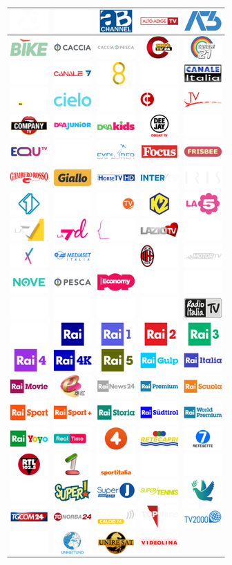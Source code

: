 | ![](https://raw.githubusercontent.com/RevGear/logo/master/Countries/IT/20Mediaset.png) | ![](https://raw.githubusercontent.com/RevGear/logo/master/Countries/IT/27TwentySeven.png) | ![](https://raw.githubusercontent.com/RevGear/logo/master/Countries/IT/ABChannel.png) | ![](https://raw.githubusercontent.com/RevGear/logo/master/Countries/IT/AltoAdigeTV.png) | ![](https://raw.githubusercontent.com/RevGear/logo/master/Countries/IT/AntennaTre.png) | 
|:---:|:---:|:---:|:---:|:---:| 
| ![](https://raw.githubusercontent.com/RevGear/logo/master/Countries/IT/Bike.png) | ![](https://raw.githubusercontent.com/RevGear/logo/master/Countries/IT/Caccia.png) | ![](https://raw.githubusercontent.com/RevGear/logo/master/Countries/IT/CacciaePesca.png) | ![](https://raw.githubusercontent.com/RevGear/logo/master/Countries/IT/CafeTV24.png) | ![](https://raw.githubusercontent.com/RevGear/logo/master/Countries/IT/Canale21.png) | 
| ![](https://raw.githubusercontent.com/RevGear/logo/master/Countries/IT/Canale5.png) | ![](https://raw.githubusercontent.com/RevGear/logo/master/Countries/IT/Canale7.png) | ![](https://raw.githubusercontent.com/RevGear/logo/master/Countries/IT/Canale8.png) | ![](https://raw.githubusercontent.com/RevGear/logo/master/Countries/IT/CanaleDieci.png) | ![](https://raw.githubusercontent.com/RevGear/logo/master/Countries/IT/CanaleItalia.png) | 
| ![](https://raw.githubusercontent.com/RevGear/logo/master/Countries/IT/CarinaTV.png) | ![](https://raw.githubusercontent.com/RevGear/logo/master/Countries/IT/Cielo.png) | ![](https://raw.githubusercontent.com/RevGear/logo/master/Countries/IT/Cine34.png) | ![](https://raw.githubusercontent.com/RevGear/logo/master/Countries/IT/Classica.png) | ![](https://raw.githubusercontent.com/RevGear/logo/master/Countries/IT/ClassTVModa.png) | 
| ![](https://raw.githubusercontent.com/RevGear/logo/master/Countries/IT/CompanyTV.png) | ![](https://raw.githubusercontent.com/RevGear/logo/master/Countries/IT/DeAJunior.png) | ![](https://raw.githubusercontent.com/RevGear/logo/master/Countries/IT/DeAKids.png) | ![](https://raw.githubusercontent.com/RevGear/logo/master/Countries/IT/DeejayTV.png) | ![](https://raw.githubusercontent.com/RevGear/logo/master/Countries/IT/DonnaTV.png) | 
| ![](https://raw.githubusercontent.com/RevGear/logo/master/Countries/IT/EquTV.png) | ![](https://raw.githubusercontent.com/RevGear/logo/master/Countries/IT/EsperiaTV.png) | ![](https://raw.githubusercontent.com/RevGear/logo/master/Countries/IT/Explorer.png) | ![](https://raw.githubusercontent.com/RevGear/logo/master/Countries/IT/Focus.png) | ![](https://raw.githubusercontent.com/RevGear/logo/master/Countries/IT/Frisbee.png) | 
| ![](https://raw.githubusercontent.com/RevGear/logo/master/Countries/IT/GamberoRosso.png) | ![](https://raw.githubusercontent.com/RevGear/logo/master/Countries/IT/Giallo.png) | ![](https://raw.githubusercontent.com/RevGear/logo/master/Countries/IT/HorseTV.png) | ![](https://raw.githubusercontent.com/RevGear/logo/master/Countries/IT/InterTV.png) | ![](https://raw.githubusercontent.com/RevGear/logo/master/Countries/IT/Iris.png) | 
| ![](https://raw.githubusercontent.com/RevGear/logo/master/Countries/IT/Italia1.png) | ![](https://raw.githubusercontent.com/RevGear/logo/master/Countries/IT/Italia2.png) | ![](https://raw.githubusercontent.com/RevGear/logo/master/Countries/IT/ItalianFishingTV.png) | ![](https://raw.githubusercontent.com/RevGear/logo/master/Countries/IT/K2.png) | ![](https://raw.githubusercontent.com/RevGear/logo/master/Countries/IT/La5.png) | 
| ![](https://raw.githubusercontent.com/RevGear/logo/master/Countries/IT/La7.png) | ![](https://raw.githubusercontent.com/RevGear/logo/master/Countries/IT/La7d.png) | ![](https://raw.githubusercontent.com/RevGear/logo/master/Countries/IT/LaTr3.png) | ![](https://raw.githubusercontent.com/RevGear/logo/master/Countries/IT/LazioTV.png) | ![](https://raw.githubusercontent.com/RevGear/logo/master/Countries/IT/M2OTV.png) | 
| ![](https://raw.githubusercontent.com/RevGear/logo/master/Countries/IT/MediasetExtra.png) | ![](https://raw.githubusercontent.com/RevGear/logo/master/Countries/IT/MediasetItalia.png) | ![](https://raw.githubusercontent.com/RevGear/logo/master/Countries/IT/MediasetItalia2.png) | ![](https://raw.githubusercontent.com/RevGear/logo/master/Countries/IT/MilanTV.png) | ![](https://raw.githubusercontent.com/RevGear/logo/master/Countries/IT/MSMotorTV.png) | 
| ![](https://raw.githubusercontent.com/RevGear/logo/master/Countries/IT/Nove.png) | ![](https://raw.githubusercontent.com/RevGear/logo/master/Countries/IT/Pesca.png) | ![](https://raw.githubusercontent.com/RevGear/logo/master/Countries/IT/PopEconomy.png) | ![](https://raw.githubusercontent.com/RevGear/logo/master/Countries/IT/PremiumAction.png) | ![](https://raw.githubusercontent.com/RevGear/logo/master/Countries/IT/PremiumCinema1.png) | 
| ![](https://raw.githubusercontent.com/RevGear/logo/master/Countries/IT/PremiumCinema2.png) | ![](https://raw.githubusercontent.com/RevGear/logo/master/Countries/IT/PremiumCinema3.png) | ![](https://raw.githubusercontent.com/RevGear/logo/master/Countries/IT/PremiumCrime.png) | ![](https://raw.githubusercontent.com/RevGear/logo/master/Countries/IT/PremiumStories.png) | ![](https://raw.githubusercontent.com/RevGear/logo/master/Countries/IT/RadioItaliaTV.png) | 
| ![](https://raw.githubusercontent.com/RevGear/logo/master/Countries/IT/RadioMonteCarlo.png) | ![](https://raw.githubusercontent.com/RevGear/logo/master/Countries/IT/RAI.png) | ![](https://raw.githubusercontent.com/RevGear/logo/master/Countries/IT/Rai1.png) | ![](https://raw.githubusercontent.com/RevGear/logo/master/Countries/IT/Rai2.png) | ![](https://raw.githubusercontent.com/RevGear/logo/master/Countries/IT/Rai3.png) | 
| ![](https://raw.githubusercontent.com/RevGear/logo/master/Countries/IT/Rai4.png) | ![](https://raw.githubusercontent.com/RevGear/logo/master/Countries/IT/Rai4K.png) | ![](https://raw.githubusercontent.com/RevGear/logo/master/Countries/IT/Rai5.png) | ![](https://raw.githubusercontent.com/RevGear/logo/master/Countries/IT/RaiGulp.png) | ![](https://raw.githubusercontent.com/RevGear/logo/master/Countries/IT/RAIItalia.png) | 
| ![](https://raw.githubusercontent.com/RevGear/logo/master/Countries/IT/RaiMovie.png) | ![](https://raw.githubusercontent.com/RevGear/logo/master/Countries/IT/Rainbow.png) | ![](https://raw.githubusercontent.com/RevGear/logo/master/Countries/IT/RaiNews24.png) | ![](https://raw.githubusercontent.com/RevGear/logo/master/Countries/IT/RaiPremium.png) | ![](https://raw.githubusercontent.com/RevGear/logo/master/Countries/IT/RaiScuola.png) | 
| ![](https://raw.githubusercontent.com/RevGear/logo/master/Countries/IT/RaiSport.png) | ![](https://raw.githubusercontent.com/RevGear/logo/master/Countries/IT/RAISportPlus.png) | ![](https://raw.githubusercontent.com/RevGear/logo/master/Countries/IT/RaiStoria.png) | ![](https://raw.githubusercontent.com/RevGear/logo/master/Countries/IT/RaiSudtirol.png) | ![](https://raw.githubusercontent.com/RevGear/logo/master/Countries/IT/RaiWorldPremium.png) | 
| ![](https://raw.githubusercontent.com/RevGear/logo/master/Countries/IT/RaiYoyo.png) | ![](https://raw.githubusercontent.com/RevGear/logo/master/Countries/IT/RealTime.png) | ![](https://raw.githubusercontent.com/RevGear/logo/master/Countries/IT/Rete4.png) | ![](https://raw.githubusercontent.com/RevGear/logo/master/Countries/IT/Retecapri.png) | ![](https://raw.githubusercontent.com/RevGear/logo/master/Countries/IT/ReteSette.png) | 
| ![](https://raw.githubusercontent.com/RevGear/logo/master/Countries/IT/RTL1025Radiovisione.png) | ![](https://raw.githubusercontent.com/RevGear/logo/master/Countries/IT/SardegnaUno.png) | ![](https://raw.githubusercontent.com/RevGear/logo/master/Countries/IT/SportItalia.png) | ![](https://raw.githubusercontent.com/RevGear/logo/master/Countries/IT/SportItalia24.png) | ![](https://raw.githubusercontent.com/RevGear/logo/master/Countries/IT/SportItaliaMotori.png) | 
| ![](https://raw.githubusercontent.com/RevGear/logo/master/Countries/IT/SportItaliaSolocalcio.png) | ![](https://raw.githubusercontent.com/RevGear/logo/master/Countries/IT/Super.png) | ![](https://raw.githubusercontent.com/RevGear/logo/master/Countries/IT/SuperJTV.png) | ![](https://raw.githubusercontent.com/RevGear/logo/master/Countries/IT/SuperTennis.png) | ![](https://raw.githubusercontent.com/RevGear/logo/master/Countries/IT/Telepace.png) | 
| ![](https://raw.githubusercontent.com/RevGear/logo/master/Countries/IT/TGCom24.png) | ![](https://raw.githubusercontent.com/RevGear/logo/master/Countries/IT/TGNorba24.png) | ![](https://raw.githubusercontent.com/RevGear/logo/master/Countries/IT/TopCalcio24.png) | ![](https://raw.githubusercontent.com/RevGear/logo/master/Countries/IT/TopCrime.png) | ![](https://raw.githubusercontent.com/RevGear/logo/master/Countries/IT/tv2000.png) | 
| ![](https://raw.githubusercontent.com/RevGear/logo/master/Countries/IT/TV8.png) | ![](https://raw.githubusercontent.com/RevGear/logo/master/Countries/IT/Uninettuno.png) | ![](https://raw.githubusercontent.com/RevGear/logo/master/Countries/IT/UnireSat.png) | ![](https://raw.githubusercontent.com/RevGear/logo/master/Countries/IT/Videolina.png)  | 
